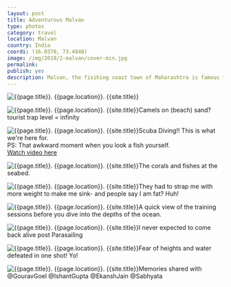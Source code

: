```yaml
---
layout: post
title: Adventurous Malvan 
type: photos
category: travel
location: Malvan
country: India
coordi: (16.0370, 73.4848)
image: /img/2018/2-malvan/cover-min.jpg 
permalink: 
publish: yes
description: Malvan, the fisihing coast town of Maharashtra is famous for scuba diving and water sports because of its clear waters - making it a perfect weekend getaway.
---
```

<!-- http://compressjpeg.com -->
<!-- http://compressimage.toolur.com/ 1024, 400-->
<p class="center"><img src="{{site.baseurl}}/img/2018/2-malvan/cover.jpg" alt="{{page.title}}. {{page.location}}. {{site.title}}" title="{{page.title}}"></p>

<p class="center"><img src="{{site.baseurl}}/img/2018/2-malvan/1.jpg" alt="{{page.title}}. {{page.location}}. {{site.title}}" title="{{page.title}}">Camels on (beach) sand? tourist trap level = infinity</p>

<p class="center"><img src="{{site.baseurl}}/img/2018/2-malvan/2.jpg" alt="{{page.title}}. {{page.location}}. {{site.title}}" title="{{page.title}}">Scuba Diving!! This is what we're here for.<br>PS: That awkward moment when you look a fish yourself.<br><a href="https://www.instagram.com/p/BfssgUiHtYr/?hl=en&taken-by=goelrohan" target="_blank">Watch video here</a></p>

<p class="center"><img src="{{site.baseurl}}/img/2018/2-malvan/3.1.jpg" alt="{{page.title}}. {{page.location}}. {{site.title}}" title="{{page.title}}">The corals and fishes at the seabed.</p>

<p class="center"><img src="{{site.baseurl}}/img/2018/2-malvan/3.jpg" alt="{{page.title}}. {{page.location}}. {{site.title}}" title="{{page.title}}">They had to strap me with more weight to make me sink- and people say I am fat? Huh!</p>

<p class="center"><img src="{{site.baseurl}}/img/2018/2-malvan/4.jpg" alt="{{page.title}}. {{page.location}}. {{site.title}}" title="{{page.title}}">A quick view of the training sessions before you dive into the depths of the ocean.</p>

<p class="center"><img src="{{site.baseurl}}/img/2018/2-malvan/5.jpg" alt="{{page.title}}. {{page.location}}. {{site.title}}" title="{{page.title}}">I never expected to come back alive post Parasailing </p>

<p class="center"><img src="{{site.baseurl}}/img/2018/2-malvan/6.jpg" alt="{{page.title}}. {{page.location}}. {{site.title}}" title="{{page.title}}">Fear of heights and water defeated in one shot! Yo!</p>

<p class="center"><img src="{{site.baseurl}}/img/2018/2-malvan/7.jpg" alt="{{page.title}}. {{page.location}}. {{site.title}}" title="{{page.title}}">Memories shared with @GouravGoel @IshantGupta @EkanshJain @Sabhyata</p>
